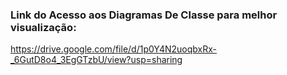 ### Link do Acesso aos Diagramas De Classe para melhor visualização:
https://drive.google.com/file/d/1p0Y4N2uoqbxRx-_6GutD8o4_3EgGTzbU/view?usp=sharing

